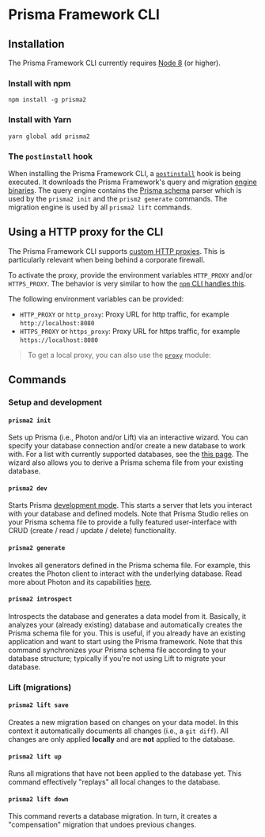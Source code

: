 # Prisma Framework CLI

## Installation

The Prisma Framework CLI currently requires [Node 8](https://nodejs.org/en/download/releases/) (or higher).

### Install with npm

```
npm install -g prisma2
```

### Install with Yarn

```
yarn global add prisma2
```

### The `postinstall` hook

When installing the Prisma Framework CLI, a [`postinstall`](https://github.com/prisma/prisma2/blob/master/cli/sdk/package.json#L13) hook is being executed. It downloads the Prisma Framework's query and migration [engine binaries](https://github.com/prisma/prisma-engine). The query engine contains the [Prisma schema](./prisma-schema-file.md) parser which is used by the `prisma2 init` and the `prism2 generate` commands. The migration engine is used by all `prisma2 lift` commands.

## Using a HTTP proxy for the CLI

The Prisma Framework CLI supports [custom HTTP proxies](https://github.com/prisma/prisma2/issues/506). This is particularly relevant when being behind a corporate firewall.

To activate the proxy, provide the environment variables `HTTP_PROXY` and/or `HTTPS_PROXY`. The behavior is very similar to how the [`npm` CLI handles this](https://docs.npmjs.com/misc/config#https-proxy).

The following environment variables can be provided:

- `HTTP_PROXY` or `http_proxy`: Proxy URL for http traffic, for example `http://localhost:8080`
- `HTTPS_PROXY` or `https_proxy`: Proxy URL for https traffic, for example `https://localhost:8080`

> To get a local proxy, you can also use the [`proxy`](https://www.npmjs.com/package/proxy) module:


## Commands

### Setup and development

#### `prisma2 init`

Sets up Prisma (i.e., Photon and/or Lift) via an interactive wizard. You can specify your database connection and/or create a new database to work with. For a list with currently supported databases, see the [this page](./supported-databases.md). The wizard also allows you to derive a Prisma schema file from your existing database.

#### `prisma2 dev`

Starts Prisma [development mode](./development-mode.md). This starts a server that lets you interact with your database and defined models. Note that Prisma Studio relies on your Prisma schema file to provide a fully featured user-interface with CRUD (create / read / update / delete) functionality.

#### `prisma2 generate`

Invokes all generators defined in the Prisma schema file. For example, this creates the Photon client to interact with the underlying database. Read more about Photon and its capabilities [here](./photon/use-only-photon.md).

#### `prisma2 introspect`

Introspects the database and generates a data model from it. Basically, it analyzes your (already existing) database and automatically creates the Prisma schema file for you. This is useful, if you already have an existing application and want to start using the Prisma framework. Note that this command synchronizes your Prisma schema file according to your database structure; typically if you're not using Lift to migrate your database.

### Lift (migrations)

#### `prisma2 lift save`

Creates a new migration based on changes on your data model. In this context it automatically documents all changes (i.e., a `git diff`). All changes are only applied **locally** and are **not** applied to the database.

#### `prisma2 lift up`

Runs all migrations that have not been applied to the database yet. This command effectively "replays" all local changes to the database.

#### `prisma2 lift down`

This command reverts a database migration. In turn, it creates a "compensation" migration that undoes previous changes.
